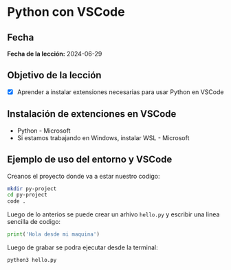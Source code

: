 # Python con VSCode

## Fecha

**Fecha de la lección:** 2024-06-29

## Objetivo de la lección

- [x] Aprender a instalar extensiones necesarias para usar Python en VSCode

## Instalación de extenciones en VSCode

- Python - Microsoft
- Si estamos trabajando en Windows, instalar WSL - Microsoft

## Ejemplo de uso del entorno y VSCode

Creanos el proyecto donde va a estar nuestro codigo:

```bash
mkdir py-project
cd py-project
code .
```

Luego de lo anterios se puede crear un arhivo `hello.py` y escribir una linea sencilla de codigo:

```python
print('Hola desde mi maquina')
```

Luego de grabar se podra ejecutar desde la terminal:

```bash
python3 hello.py
```
